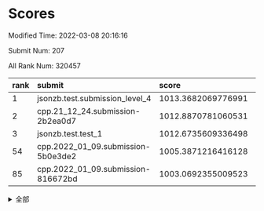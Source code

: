 # Scores

Modified Time: 2022-03-08 20:16:16

Submit Num: 207

All Rank Num: 320457

| rank |               submit               |       score        |       sigma        | pk_num |
| :--- | :--------------------------------- | :----------------- | :----------------- | :----- |
| 1    | jsonzb.test.submission_level_4     | 1013.3682069776991 | 0.8024268600822708 | 6195   |
| 2    | cpp.21_12_24.submission-2b2ea0d7   | 1012.8870781060531 | 0.7895596910769649 | 6194   |
| 3    | jsonzb.test.test_1                 | 1012.6735609336498 | 0.8161461667259626 | 6191   |
| 54   | cpp.2022_01_09.submission-5b0e3de2 | 1005.3871216416128 | 0.7286919309150545 | 6190   |
| 85   | cpp.2022_01_09.submission-816672bd | 1003.0692355009523 | 0.7016582676646617 | 6192   |


<details>
<summary>全部</summary>

| rank |                 submit                 |       score        |       sigma        | pk_num |
| :--- | :------------------------------------- | :----------------- | :----------------- | :----- |
| 1    | jsonzb.test.submission_level_4         | 1013.3682069776991 | 0.8024268600822708 | 6195   |
| 2    | cpp.21_12_24.submission-2b2ea0d7       | 1012.8870781060531 | 0.7895596910769649 | 6194   |
| 3    | jsonzb.test.test_1                     | 1012.6735609336498 | 0.8161461667259626 | 6191   |
| 4    | gobigger.level_3.submission_level_3_45 | 1011.6167121209459 | 0.778290370595218  | 6190   |
| 5    | gobigger.level_3.submission_level_3_8  | 1011.5336551125026 | 0.7643801485222546 | 6191   |
| 6    | gobigger.level_3.submission_level_3_17 | 1011.3577618753135 | 0.7732109914061136 | 6194   |
| 7    | gobigger.level_3.submission_level_3_26 | 1011.1466206063042 | 0.7652294386267986 | 6192   |
| 8    | gobigger.level_3.submission_level_3_5  | 1011.098021345249  | 0.76820970087755   | 6195   |
| 9    | gobigger.level_3.submission_level_3_48 | 1011.041581603155  | 0.7769515272248418 | 6195   |
| 10   | gobigger.level_3.submission_level_3_37 | 1010.8550131496015 | 0.7234163306378791 | 6192   |
| 11   | gobigger.level_3.submission_level_3_18 | 1010.7017080644289 | 0.7925174530259028 | 6199   |
| 12   | gobigger.level_3.submission_level_3_6  | 1010.630574906148  | 0.7713942916427984 | 6195   |
| 13   | gobigger.level_3.submission_level_3_38 | 1010.6131385302444 | 0.7586954874181947 | 6190   |
| 14   | gobigger.level_3.submission_level_3_39 | 1010.5194629063301 | 0.7726944912265881 | 6198   |
| 15   | gobigger.level_3.submission_level_3_47 | 1010.4971418410203 | 0.7831012125355399 | 6195   |
| 16   | gobigger.level_3.submission_level_3_49 | 1010.479240176365  | 0.7601617463371578 | 6195   |
| 17   | gobigger.level_3.submission_level_3_44 | 1010.4215713875296 | 0.7571694756338214 | 6191   |
| 18   | gobigger.level_3.submission_level_3_46 | 1010.3996515686737 | 0.7725686139097337 | 6187   |
| 19   | gobigger.level_3.submission_level_3_14 | 1010.3561373681097 | 0.7800424308108304 | 6195   |
| 20   | gobigger.level_3.submission_level_3_27 | 1010.2289413602684 | 0.7622828753798321 | 6190   |
| 21   | gobigger.level_3.submission_level_3_9  | 1010.2140776924119 | 0.7529790856732186 | 6199   |
| 22   | gobigger.level_3.submission_level_3_19 | 1010.1845427920151 | 0.7592563992025539 | 6194   |
| 23   | gobigger.level_3.submission_level_3_43 | 1010.1400195556134 | 0.7950472813052456 | 6195   |
| 24   | gobigger.level_3.submission_level_3_24 | 1010.1339115833862 | 0.7767091946799388 | 6187   |
| 25   | gobigger.level_3.submission_level_3_2  | 1010.0847492095922 | 0.7533624052851481 | 6194   |
| 26   | gobigger.level_3.submission_level_3_41 | 1010.0772266578089 | 0.7469027773985863 | 6194   |
| 27   | gobigger.level_3.submission_level_3_33 | 1010.0449993165374 | 0.7505991319733881 | 6193   |
| 28   | gobigger.level_3.submission_level_3_13 | 1010.0263139639942 | 0.7658068738786298 | 6189   |
| 29   | gobigger.level_3.submission_level_3_22 | 1009.965873537218  | 0.7557577797505755 | 6184   |
| 30   | gobigger.level_3.submission_level_3_15 | 1009.9011131384403 | 0.7560515434805928 | 6191   |
| 31   | gobigger.level_3.submission_level_3_21 | 1009.8577358852923 | 0.7655124974098455 | 6191   |
| 32   | gobigger.level_3.submission_level_3_1  | 1009.8303674267108 | 0.7786742015264774 | 6187   |
| 33   | gobigger.level_3.submission_level_3_3  | 1009.8109198281741 | 0.7493502788976747 | 6196   |
| 34   | gobigger.level_3.submission_level_3_34 | 1009.8105821477174 | 0.7578328772466697 | 6192   |
| 35   | gobigger.level_3.submission_level_3_4  | 1009.697143415572  | 0.7495170476953843 | 6192   |
| 36   | gobigger.level_3.submission_level_3_11 | 1009.6667601783654 | 0.76032552592239   | 6186   |
| 37   | gobigger.level_3.submission_level_3_20 | 1009.5076422159915 | 0.7581009421657118 | 6192   |
| 38   | gobigger.level_3.submission_level_3_23 | 1009.413051040465  | 0.7399946939235739 | 6189   |
| 39   | gobigger.level_3.submission_level_3_30 | 1009.3920863268529 | 0.7650024380360694 | 6188   |
| 40   | gobigger.level_3.submission_level_3_7  | 1009.328681483407  | 0.7397185367048051 | 6195   |
| 41   | gobigger.level_3.submission_level_3_28 | 1009.231269978942  | 0.752930862989523  | 6198   |
| 42   | gobigger.level_3.submission_level_3_10 | 1009.2257266663671 | 0.754948178677472  | 6195   |
| 43   | gobigger.level_3.submission_level_3_25 | 1009.1138006807388 | 0.7477828374992119 | 6192   |
| 44   | gobigger.level_3.submission_level_3_31 | 1009.0293352272236 | 0.7455691213638486 | 6191   |
| 45   | gobigger.level_3.submission_level_3_36 | 1009.001264478249  | 0.7428010342405541 | 6191   |
| 46   | gobigger.level_3.submission_level_3_35 | 1008.8907889768261 | 0.7464030696184255 | 6196   |
| 47   | gobigger.level_3.submission_level_3_29 | 1008.8351866920209 | 0.7420642452954982 | 6195   |
| 48   | gobigger.level_3.submission_level_3_42 | 1008.4420034384945 | 0.7515150546351343 | 6198   |
| 49   | gobigger.level_3.submission_level_3_16 | 1008.4090224111602 | 0.7509974041163006 | 6189   |
| 50   | gobigger.level_3.submission_level_3_0  | 1008.1668115628487 | 0.741033725868851  | 6192   |
| 51   | gobigger.level_3.submission_level_3_12 | 1008.1084980644891 | 0.7434609384407969 | 6192   |
| 52   | gobigger.level_3.submission_level_3_40 | 1007.9999861901492 | 0.7510724386691563 | 6191   |
| 53   | gobigger.level_3.submission_level_3_32 | 1007.99532435635   | 0.746326419254216  | 6189   |
| 54   | cpp.2022_01_09.submission-5b0e3de2     | 1005.3871216416128 | 0.7286919309150545 | 6190   |
| 55   | gobigger.level_1.submission_level_1_5  | 1005.3051229950087 | 0.7215657092455648 | 6194   |
| 56   | gobigger.level_1.submission_level_1_29 | 1005.2578674142294 | 0.7150507341414849 | 6195   |
| 57   | gobigger.level_1.submission_level_1_38 | 1004.820951672988  | 0.7027083681091582 | 6195   |
| 58   | gobigger.level_1.submission_level_1_17 | 1004.5424839584557 | 0.7212492279682382 | 6191   |
| 59   | gobigger.level_1.submission_level_1_47 | 1004.4839952863091 | 0.7180430315883451 | 6197   |
| 60   | gobigger.level_1.submission_level_1_3  | 1004.4137018804239 | 0.7154601635580635 | 6190   |
| 61   | gobigger.level_1.submission_level_1_1  | 1004.3269291848599 | 0.7218307538072779 | 6193   |
| 62   | gobigger.level_1.submission_level_1_46 | 1004.3061505391059 | 0.7139703375492857 | 6192   |
| 63   | gobigger.level_1.submission_level_1_4  | 1004.2475649283103 | 0.7116360369061859 | 6186   |
| 64   | gobigger.level_1.submission_level_1_33 | 1004.2363043259751 | 0.7081373360116393 | 6190   |
| 65   | gobigger.level_1.submission_level_1_32 | 1004.0587643071277 | 0.7150746466713809 | 6189   |
| 66   | gobigger.level_1.submission_level_1_13 | 1003.8828952356703 | 0.7160850374967169 | 6191   |
| 67   | gobigger.level_1.submission_level_1_36 | 1003.8182430733085 | 0.728094256054434  | 6190   |
| 68   | gobigger.level_1.submission_level_1_19 | 1003.8138948930003 | 0.7150334259255926 | 6194   |
| 69   | gobigger.level_1.submission_level_1_49 | 1003.7059234759989 | 0.7097280396836175 | 6189   |
| 70   | gobigger.level_1.submission_level_1_6  | 1003.6963138477026 | 0.7165092887661032 | 6191   |
| 71   | gobigger.level_1.submission_level_1_34 | 1003.6911181050453 | 0.7187173866715166 | 6192   |
| 72   | gobigger.level_1.submission_level_1_7  | 1003.6855927855097 | 0.7266705070440539 | 6193   |
| 73   | gobigger.level_1.submission_level_1_18 | 1003.6113296692318 | 0.7130980398029927 | 6192   |
| 74   | gobigger.level_1.submission_level_1_22 | 1003.5971894928081 | 0.7048057583636392 | 6192   |
| 75   | gobigger.level_1.submission_level_1_12 | 1003.5823797351381 | 0.705562908746178  | 6193   |
| 76   | gobigger.level_1.submission_level_1_14 | 1003.5480887587152 | 0.7112545920526178 | 6194   |
| 77   | gobigger.level_1.submission_level_1_8  | 1003.5239032767174 | 0.713942441038542  | 6188   |
| 78   | gobigger.level_1.submission_level_1_28 | 1003.4952540702035 | 0.7248557420522597 | 6190   |
| 79   | gobigger.level_1.submission_level_1_24 | 1003.4808802110581 | 0.730977173638899  | 6187   |
| 80   | gobigger.level_1.submission_level_1_16 | 1003.4454411392618 | 0.7152946013013334 | 6195   |
| 81   | gobigger.level_1.submission_level_1_20 | 1003.2833607979996 | 0.7213929151451786 | 6191   |
| 82   | gobigger.level_1.submission_level_1_31 | 1003.2442008761169 | 0.7150508504141566 | 6192   |
| 83   | gobigger.level_1.submission_level_1_10 | 1003.1759077047234 | 0.7268616121218876 | 6192   |
| 84   | gobigger.level_1.submission_level_1_35 | 1003.1410114459898 | 0.7120865178905662 | 6191   |
| 85   | cpp.2022_01_09.submission-816672bd     | 1003.0692355009523 | 0.7016582676646617 | 6192   |
| 86   | gobigger.level_1.submission_level_1_40 | 1003.0298636200899 | 0.7207536410019212 | 6192   |
| 87   | gobigger.level_1.submission_level_1_21 | 1003.0089130174757 | 0.7063800525912138 | 6188   |
| 88   | gobigger.level_1.submission_level_1_23 | 1002.9716845877671 | 0.7153470575802425 | 6187   |
| 89   | gobigger.level_1.submission_level_1_37 | 1002.9247026107151 | 0.7269055339880944 | 6189   |
| 90   | gobigger.level_1.submission_level_1_26 | 1002.9147969730014 | 0.7251399672024245 | 6190   |
| 91   | gobigger.level_1.submission_level_1_25 | 1002.8984716567617 | 0.7211206917750007 | 6190   |
| 92   | gobigger.level_1.submission_level_1_42 | 1002.7440075561836 | 0.7116573879223553 | 6195   |
| 93   | gobigger.level_1.submission_level_1_2  | 1002.7320049768164 | 0.7102833022970264 | 6190   |
| 94   | gobigger.level_1.submission_level_1_43 | 1002.6603691734219 | 0.7128937891268565 | 6194   |
| 95   | gobigger.level_1.submission_level_1_39 | 1002.638113980419  | 0.7261152652380001 | 6197   |
| 96   | gobigger.level_1.submission_level_1_27 | 1002.6079599121432 | 0.7121086195390103 | 6193   |
| 97   | gobigger.level_1.submission_level_1_30 | 1002.4446540815043 | 0.7303551437380541 | 6192   |
| 98   | gobigger.level_1.submission_level_1_41 | 1002.1408702017687 | 0.7207054315584711 | 6191   |
| 99   | gobigger.level_1.submission_level_1_44 | 1002.1169703133721 | 0.7186038526255624 | 6195   |
| 100  | gobigger.level_1.submission_level_1_0  | 1001.9676332765096 | 0.7175662746338649 | 6192   |
| 101  | gobigger.level_1.submission_level_1_15 | 1001.8822096781295 | 0.7160413974390702 | 6192   |
| 102  | gobigger.level_1.submission_level_1_48 | 1001.8385389156093 | 0.7043051728906801 | 6194   |
| 103  | gobigger.level_1.submission_level_1_45 | 1001.8140761390041 | 0.7103685837923022 | 6195   |
| 104  | gobigger.level_1.submission_level_1_11 | 1001.7948300585629 | 0.7118783220417733 | 6193   |
| 105  | gobigger.level_1.submission_level_1_9  | 1001.7622846056898 | 0.70534787961248   | 6193   |
| 106  | gobigger.random.submission_random_1    | 997.4879030707378  | 0.7103628828648133 | 6190   |
| 107  | gobigger.random.submission_random_39   | 997.2319609355026  | 0.7030048109123038 | 6196   |
| 108  | gobigger.random.submission_random_46   | 997.1332747492813  | 0.704697746529497  | 6193   |
| 109  | gobigger.random.submission_random_15   | 996.7314316509106  | 0.7184066262981307 | 6195   |
| 110  | gobigger.random.submission_random_21   | 996.7124466198106  | 0.7097664869493007 | 6192   |
| 111  | gobigger.random.submission_random_20   | 996.6541892899276  | 0.7107373402846795 | 6188   |
| 112  | gobigger.random.submission_random_36   | 996.6165987354856  | 0.7211503072354531 | 6199   |
| 113  | gobigger.random.submission_random_32   | 996.5849316533752  | 0.7052285598502667 | 6190   |
| 114  | gobigger.random.submission_random_0    | 996.5457718498413  | 0.7038790672885569 | 6200   |
| 115  | gobigger.random.submission_random_31   | 996.487239076224   | 0.7076746139722857 | 6186   |
| 116  | gobigger.random.submission_random_3    | 996.4730781267114  | 0.7039890308296023 | 6194   |
| 117  | gobigger.random.submission_random_4    | 996.2509350036045  | 0.7135791005633653 | 6193   |
| 118  | gobigger.random.submission_random_28   | 996.2071246197175  | 0.6999689393935687 | 6192   |
| 119  | gobigger.random.submission_random_5    | 996.1968531824632  | 0.7203937419966329 | 6190   |
| 120  | gobigger.random.submission_random_49   | 996.1829993439255  | 0.710430333324582  | 6193   |
| 121  | gobigger.random.submission_random_23   | 996.1378279384048  | 0.7021070853288566 | 6191   |
| 122  | gobigger.random.submission_random_17   | 996.131583177114   | 0.7175324248577694 | 6193   |
| 123  | gobigger.random.submission_random_16   | 996.1309944241317  | 0.7066056490433061 | 6192   |
| 124  | gobigger.random.submission_random_6    | 996.0797079705854  | 0.7060884320617804 | 6192   |
| 125  | gobigger.random.submission_random_29   | 996.0693472191801  | 0.7156360677127034 | 6190   |
| 126  | gobigger.random.submission_random_14   | 996.0678884454421  | 0.7082644928969463 | 6188   |
| 127  | gobigger.random.submission_random_7    | 996.0249138814095  | 0.7052025288867125 | 6195   |
| 128  | gobigger.random.submission_random_8    | 995.9775664603612  | 0.6972432451645689 | 6193   |
| 129  | gobigger.random.submission_random_25   | 995.8855633451309  | 0.7104685351530753 | 6191   |
| 130  | gobigger.random.submission_random_22   | 995.8493925431411  | 0.7083839208477288 | 6193   |
| 131  | gobigger.random.submission_random_42   | 995.8035870228417  | 0.7206081526923561 | 6195   |
| 132  | gobigger.random.submission_random_40   | 995.798056677749   | 0.7083492141919157 | 6192   |
| 133  | gobigger.random.submission_random_10   | 995.7978098326149  | 0.7056177018395267 | 6197   |
| 134  | gobigger.random.submission_random_26   | 995.7568461321001  | 0.706597394267496  | 6193   |
| 135  | gobigger.random.submission_random_47   | 995.7535611739281  | 0.7039494489837352 | 6194   |
| 136  | gobigger.random.submission_random_34   | 995.7525405338076  | 0.6954787951188975 | 6197   |
| 137  | gobigger.random.submission_random_18   | 995.7457887093952  | 0.7237895546960476 | 6195   |
| 138  | gobigger.random.submission_random_13   | 995.6884854902261  | 0.7054287474234052 | 6192   |
| 139  | gobigger.random.submission_random_44   | 995.6138789893633  | 0.7143243267501734 | 6194   |
| 140  | gobigger.random.submission_random_45   | 995.5217904639095  | 0.7234688246793289 | 6195   |
| 141  | gobigger.random.submission_random_30   | 995.5161144979662  | 0.7169769668757228 | 6194   |
| 142  | gobigger.random.submission_random_19   | 995.3966253781717  | 0.7091728698304703 | 6195   |
| 143  | gobigger.random.submission_random_24   | 995.3652266605416  | 0.7091376115190662 | 6192   |
| 144  | gobigger.random.submission_random_12   | 995.3004023488334  | 0.7051419661136196 | 6186   |
| 145  | gobigger.random.submission_random_33   | 995.2668868589753  | 0.7156477743606708 | 6193   |
| 146  | gobigger.random.submission_random_41   | 995.241513487391   | 0.710388976330429  | 6191   |
| 147  | gobigger.random.submission_random_37   | 995.2113892699748  | 0.6911624762559546 | 6187   |
| 148  | gobigger.random.submission_random_43   | 995.1814084325247  | 0.7093438366120487 | 6191   |
| 149  | gobigger.random.submission_random_48   | 995.1545889250954  | 0.7267968459071056 | 6183   |
| 150  | gobigger.random.submission_random_35   | 995.0947551249988  | 0.7378498977921141 | 6194   |
| 151  | gobigger.random.submission_random_27   | 995.008828730479   | 0.7080758184287963 | 6196   |
| 152  | gobigger.random.submission_random_11   | 994.9640452441748  | 0.7110223805005821 | 6198   |
| 153  | gobigger.random.submission_random_2    | 994.8466847119793  | 0.7273403538844804 | 6199   |
| 154  | gobigger.random.submission_random_9    | 994.6189858642516  | 0.7118203167755515 | 6196   |
| 155  | gobigger.level_2.submission_level_2_30 | 994.5797627666692  | 0.7256451341034964 | 6193   |
| 156  | gobigger.random.submission_random_38   | 994.5148787627401  | 0.7274292805225272 | 6188   |
| 157  | gobigger.level_2.submission_level_2_14 | 993.9829947862447  | 0.7257177239576984 | 6189   |
| 158  | gobigger.level_2.submission_level_2_15 | 993.869848592362   | 0.7089319501273801 | 6190   |
| 159  | gobigger.level_2.submission_level_2_43 | 993.6550568070159  | 0.7356115383453865 | 6194   |
| 160  | gobigger.level_2.submission_level_2_26 | 993.4595713883749  | 0.750535798699753  | 6189   |
| 161  | gobigger.level_2.submission_level_2_13 | 993.4051471464423  | 0.7338914675736593 | 6193   |
| 162  | gobigger.level_2.submission_level_2_44 | 993.37571597216    | 0.7292471638482694 | 6192   |
| 163  | gobigger.level_2.submission_level_2_32 | 993.3279311576239  | 0.7279493527198434 | 6190   |
| 164  | gobigger.level_2.submission_level_2_48 | 993.3092252748365  | 0.7250843909688502 | 6196   |
| 165  | gobigger.level_2.submission_level_2_3  | 993.2328840643426  | 0.7311989802639313 | 6194   |
| 166  | gobigger.level_2.submission_level_2_22 | 993.160509532309   | 0.7432185129682574 | 6198   |
| 167  | gobigger.level_2.submission_level_2_18 | 993.0480015201483  | 0.7432906082360071 | 6185   |
| 168  | gobigger.level_2.submission_level_2_38 | 992.9940614480412  | 0.7345130104500666 | 6193   |
| 169  | gobigger.level_2.submission_level_2_42 | 992.9122171487141  | 0.7243209346286091 | 6192   |
| 170  | gobigger.level_2.submission_level_2_49 | 992.8832684040594  | 0.7361229195538779 | 6195   |
| 171  | gobigger.level_2.submission_level_2_21 | 992.8278261171183  | 0.737106937443666  | 6196   |
| 172  | gobigger.level_2.submission_level_2_2  | 992.82755825161    | 0.7239224471683748 | 6196   |
| 173  | gobigger.level_2.submission_level_2_46 | 992.8187568344587  | 0.7469847330639178 | 6193   |
| 174  | gobigger.level_2.submission_level_2_5  | 992.7518058353947  | 0.7368483773033037 | 6191   |
| 175  | gobigger.level_2.submission_level_2_16 | 992.73310340962    | 0.7399006437453964 | 6192   |
| 176  | gobigger.level_2.submission_level_2_9  | 992.6769234816254  | 0.7577882056479904 | 6189   |
| 177  | gobigger.level_2.submission_level_2_4  | 992.6462809436041  | 0.7350718726243738 | 6193   |
| 178  | gobigger.level_2.submission_level_2_24 | 992.5311923289365  | 0.74828813396544   | 6189   |
| 179  | gobigger.level_2.submission_level_2_37 | 992.5110406365291  | 0.7368128182939285 | 6197   |
| 180  | gobigger.level_2.submission_level_2_25 | 992.3348892304018  | 0.7485277705262204 | 6188   |
| 181  | gobigger.level_2.submission_level_2_11 | 992.3258186220625  | 0.7472178674081783 | 6189   |
| 182  | gobigger.level_2.submission_level_2_34 | 992.3203735879375  | 0.7269032675854137 | 6194   |
| 183  | gobigger.level_2.submission_level_2_20 | 992.1861386776861  | 0.7451406311071321 | 6190   |
| 184  | gobigger.level_2.submission_level_2_19 | 992.1789428962162  | 0.7532517363544137 | 6194   |
| 185  | gobigger.level_2.submission_level_2_33 | 992.0964683466567  | 0.7396463439585409 | 6190   |
| 186  | gobigger.level_2.submission_level_2_10 | 992.0524122447434  | 0.7438573199583154 | 6197   |
| 187  | gobigger.level_2.submission_level_2_35 | 992.0308040226367  | 0.7627743513007899 | 6192   |
| 188  | gobigger.level_2.submission_level_2_27 | 991.950802640067   | 0.7363064980049406 | 6191   |
| 189  | gobigger.level_2.submission_level_2_17 | 991.9419349955474  | 0.7430205496375791 | 6190   |
| 190  | gobigger.level_2.submission_level_2_36 | 991.8879682922937  | 0.7485312499555676 | 6189   |
| 191  | gobigger.level_2.submission_level_2_8  | 991.8646010610709  | 0.7190387427243611 | 6197   |
| 192  | gobigger.level_2.submission_level_2_47 | 991.7140376079502  | 0.7699886577069835 | 6187   |
| 193  | gobigger.level_2.submission_level_2_23 | 991.5765272202003  | 0.7492249172403903 | 6196   |
| 194  | gobigger.level_2.submission_level_2_29 | 991.5748102223581  | 0.7680944793951897 | 6196   |
| 195  | gobigger.level_2.submission_level_2_40 | 991.5160373504431  | 0.7426030833302506 | 6196   |
| 196  | gobigger.level_2.submission_level_2_31 | 991.3999963635275  | 0.7392282891904712 | 6197   |
| 197  | gobigger.level_2.submission_level_2_7  | 991.2693012811067  | 0.7406670626597985 | 6192   |
| 198  | gobigger.level_2.submission_level_2_1  | 991.1986629373786  | 0.7420007225713173 | 6193   |
| 199  | gobigger.level_2.submission_level_2_28 | 991.1336698253474  | 0.7501448715174335 | 6195   |
| 200  | gobigger.level_2.submission_level_2_0  | 990.934877969814   | 0.7488800756367211 | 6191   |
| 201  | gobigger.level_2.submission_level_2_12 | 990.9327990380486  | 0.759080198270102  | 6193   |
| 202  | gobigger.level_2.submission_level_2_6  | 990.8381746152172  | 0.7821643090624197 | 6196   |
| 203  | gobigger.level_2.submission_level_2_39 | 990.5645546278823  | 0.7696077484220033 | 6197   |
| 204  | gobigger.level_2.submission_level_2_41 | 990.500064314133   | 0.7668613354974932 | 6197   |
| 205  | gobigger.level_2.submission_level_2_45 | 989.0901912151425  | 0.7862729402364329 | 6192   |
| 206  | gobigger.none.submission_none_0        | 979.2656901478216  | 1.2606300941748594 | 6194   |
| 207  | gobigger.none.submission_none_1        | 976.3476597180737  | 1.3437380231779001 | 6189   |

</details>